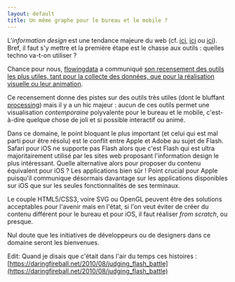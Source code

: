 ```yaml
---
layout: default
title: Un même graphe pour le bureau et le mobile ?
---
```


L’_information design_ est une tendance majeure du web (cf.
[ici](http://www.fleshmap.com/), [ici](http://nmap.org/favicon/) ou
[ici](http://flowingdata.com/2010/08/24/election-night-in-australia-relived/)).
Bref, il faut s'y mettre et la première étape est le chasse aux outils : quelles
techno va-t-on utiliser ?

Chance pour nous, [flowingdata][flowingdata] a communiqué [son recensement des
outils les plus utiles, tant pour la collecte des données, que pour la
réalisation visuelle ou leur animation][tools].

Ce recensement donne des pistes sur des outils très utiles (dont le bluffant
[processing][processing]) mais il y a un hic majeur : aucun de ces
outils permet une visualisation _contemporaine_ polyvalente pour le bureau et le
mobile, c'est-à-dire quelque chose de joli et si possible interactif ou animé.

Dans ce domaine, le point bloquant le plus important (et celui qui est mal parti
pour être résolu) est le conflit entre Apple et Adobe au sujet de Flash. Safari
pour iOS ne supporte pas Flash alors que c'est Flash qui est ultra
majoritairement utilisé par les sites web proposant l'information design le plus
intéressant. Quelle alternative alors pour proposer du contenu équivalent pour
iOS ? Les applications bien sûr ! Point crucial pour Apple puisqu'il communique
désormais davantage sur les applications disponibles sur iOS que sur les seules
fonctionnalités de ses terminaux.

Le couple HTML5/CSS3, voire SVG ou OpenGL peuvent être des solutions acceptables
pour l'avenir mais en l'état, si l'on veut éviter de créer du contenu différent
pour le bureau et pour iOS, il faut réaliser _from scratch_, ou presque.

Nul doute que les initiatives de développeurs ou de designers dans ce domaine
seront les bienvenues.

Edit: Quand je disais que c'était dans l'air du temps ces histoires :
[https://daringfireball.net/2010/08/judging_flash_battle](https://daringfireball.net/2010/08/judging_flash_battle)

[flowingdata]: http://flowingdata.com/
[processing]: https://processing.org/
[tools]:
  http://flowingdata.com/2008/10/20/40-essential-tools-and-resources-to-visualize-data/
